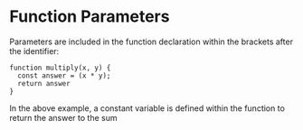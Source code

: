# Function Parameters

Parameters are included in the function declaration within the brackets after the identifier: 
```
function multiply(x, y) {
  const answer = (x * y);
  return answer
}
```
In the above example, a constant variable is defined within the function to return the answer to the sum
